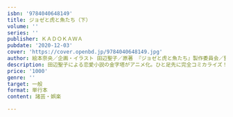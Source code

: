```yaml
---
isbn: '9784040648149'
title: ジョゼと虎と魚たち（下）
volume: ''
series: ''
publisher: ＫＡＤＯＫＡＷＡ
pubdate: '2020-12-03'
cover: 'https://cover.openbd.jp/9784040648149.jpg'
author: 絵本奈央／企画・イラスト 田辺聖子／原著 『ジョゼと虎と魚たち』製作委員会／監修
description: 田辺聖子による恋愛小説の金字塔がアニメ化。ひと足先に完全コミカライズ！
price: '1000'
genre: ''
target: 一般
format: 単行本
content: 諸芸・娯楽

---
```

